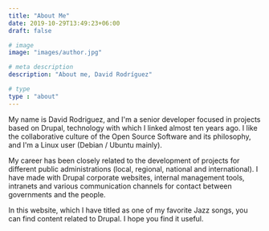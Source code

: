 ```yaml
---
title: "About Me"
date: 2019-10-29T13:49:23+06:00
draft: false

# image
image: "images/author.jpg"

# meta description
description: "About me, David Rodríguez"

# type
type : "about"
---
```


My name is David Rodriguez, and I'm a senior developer focused in projects based on Drupal, technology with which I linked almost ten years ago. I like the collaborative culture of the Open Source Software and its philosophy, and I'm a Linux user (Debian / Ubuntu mainly).

My career has been closely related to the development of projects for different public administrations (local, regional, national and international). I have made with Drupal corporate websites, internal management tools, intranets and various communication channels for contact between governments and the people.

In this website, which I have titled as one of my favorite Jazz songs, you can find content related to Drupal. I hope you find it useful. 